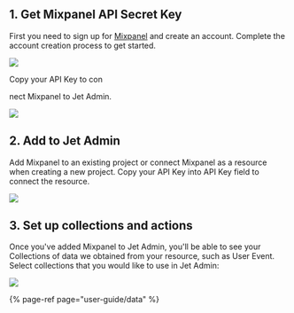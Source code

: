 ## 1. Get Mixpanel API Secret Key

First you need to sign up for [Mixpanel](https://mixpanel.com/) and create an account. Complete the account creation process to get started. 

![](https://gblobscdn.gitbook.com/assets%2F-LQ08RFAKZvFADEiXKFy%2F-MEEy8r9TeZrjti2WcdH%2F-MEFEDbjNS8aCSMZWueP%2FGIF.gif?alt=media&token=cacfd35f-1743-4f86-93d6-54046d1c79bf)

Copy your API Key to con



nect Mixpanel to Jet Admin.

![](https://gblobscdn.gitbook.com/assets%2F-LQ08RFAKZvFADEiXKFy%2F-MAypfAbYkMiXiyVeC9X%2F-MAzzeFpBhbSlyAguO2N%2Fimage.png?alt=media&token=24f6fbf5-34ff-4014-9fb1-2e6deeda68a5)

## 2. Add to Jet Admin

Add Mixpanel to an existing project or connect Mixpanel as a resource when creating a new project. Copy your API Key into API Key field to connect the resource. 

![](https://gblobscdn.gitbook.com/assets%2F-LQ08RFAKZvFADEiXKFy%2F-MEEy8r9TeZrjti2WcdH%2F-MEFErp35OvX6NTQKiz1%2FGIF.gif?alt=media&token=86271921-f0f7-4b3b-a0a4-82690cd307d3)

## 3. Set up collections and actions

Once you've added Mixpanel to Jet Admin, you'll be able to see your Collections of data we obtained from your resource, such as User Event. Select collections that you would like to use in Jet Admin:

![](https://gblobscdn.gitbook.com/assets%2F-LQ08RFAKZvFADEiXKFy%2F-MEEy8r9TeZrjti2WcdH%2F-MEFFHJEJRxioMvtDtr4%2Fimage.png?alt=media&token=07171c1f-61c8-40e9-a803-571b749a66d5)

{% page-ref page="user-guide/data" %}





